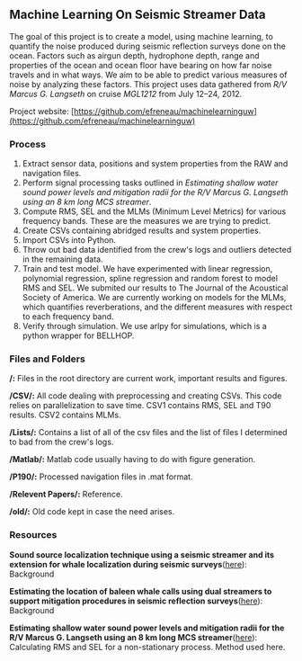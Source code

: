 ## Machine Learning On Seismic Streamer Data ##

The goal of this project is to create a model, using machine learning, to quantify the noise produced during seismic reflection surveys done on the ocean. Factors such as airgun depth, hydrophone depth, range and properties of the ocean and ocean floor have bearing on how far noise travels and in what ways. We aim to be able to predict various measures of noise by analyzing these factors. This project uses data gathered from *R/V Marcus G. Langseth* on cruise *MGL1212* from July 12–24, 2012.

Project website: ​[https://github.com/efreneau/machinelearninguw](https://github.com/efreneau/machinelearninguw)

### Process ###
1. Extract sensor data, positions and system properties from the RAW and navigation files.
2. Perform signal processing tasks outlined in *Estimating shallow water sound power levels and mitigation
radii for the R/V Marcus G. Langseth using an 8 km long MCS
streamer*.
3. Compute RMS, SEL and the MLMs (Minimum Level Metrics) for various frequency bands. These are the measures we are trying to predict.
4. Create CSVs containing abridged results and system properties.
5. Import CSVs into Python.
2. Throw out bad data identified from the crew's logs and outliers detected in the remaining data.
6. Train and test model. We have experimented with linear regression, polynomial regression, spline regression and random forest to model RMS and SEL. We submited our results to The Journal of the Acoustical Society of America. We are currently working on models for the MLMs, which quantifies reverberations, and the different measures with respect to each frequency band.
7. Verify through simulation. We use arlpy for simulations, which is a python wrapper for BELLHOP.

### Files and Folders ###
**/:** Files in the root directory are current work, important results and figures.

**/CSV/:** All code dealing with preprocessing and creating CSVs. This code relies on parallelization to save time. CSV1 contains RMS, SEL and T90 results. CSV2 contains MLMs.

**/Lists/:** Contains a list of all of the csv files and the list of files I determined to bad from the crew's logs.

**/Matlab/:** Matlab code usually having to do with figure generation.

**/P190/:** Processed navigation files in .mat format.

**/Relevent Papers/:** Reference.

**/old/:** Old code kept in case the need arises.

### Resources ###
**Sound source localization technique using a seismic streamer
and its extension for whale localization during seismic surveys**([here](https://github.com/efreneau/machinelearninguw/blob/master/Relevant%20Papers/Abadi_et_al_2015.pdf)): Background

**Estimating the location of baleen whale calls
using dual streamers to support mitigation
procedures in seismic reflection surveys**([here](https://github.com/efreneau/machinelearninguw/blob/master/Relevant%20Papers/Abadi_et_al_2017.pdf)): Background

**Estimating shallow water sound power levels and mitigation
radii for the R/V Marcus G. Langseth using an 8 km long MCS
streamer**([here](https://github.com/efreneau/machinelearninguw/blob/master/Relevant%20Papers/Crone_et%20al_2014_Estimating%20shallow%20water%20sound%20power%20levels%20and%20mitigation.pdf)): Calculating RMS and SEL for a non-stationary process. Method used here.
